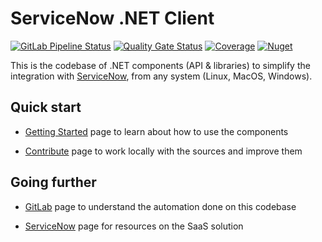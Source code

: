 # ServiceNow .NET Client

[![GitLab Pipeline Status](https://gitlab.com/rabbids-incubator/servicenow-dotnet-client/badges/main/pipeline.svg)](https://gitlab.com/rabbids-incubator/servicenow-dotnet-client/-/pipelines)
[![Quality Gate Status](https://sonarcloud.io/api/project_badges/measure?project=rabbids-incubator_servicenow-dotnet-client&metric=alert_status)](https://sonarcloud.io/summary/new_code?id=rabbids-incubator_servicenow-dotnet-client)
[![Coverage](https://sonarcloud.io/api/project_badges/measure?project=rabbids-incubator_servicenow-dotnet-client&metric=coverage)](https://sonarcloud.io/summary/new_code?id=rabbids-incubator_servicenow-dotnet-client)
[![Nuget](https://img.shields.io/nuget/v/RabbidsIncubator.ServiceNowClient.Application.svg)](https://www.nuget.org/packages/RabbidsIncubator.ServiceNowClient.Application)

This is the codebase of .NET components (API & libraries) to simplify the integration with [ServiceNow](https://www.servicenow.com/),
from any system (Linux, MacOS, Windows).

## Quick start

* [Getting Started](./docs/getting-started.md) page to learn about how to use the components

* [Contribute](./docs/contribute.md) page to work locally with the sources and improve them

## Going further

* [GitLab](./docs/gitlab.md) page to understand the automation done on this codebase

* [ServiceNow](./docs/servicenow.md) page for resources on the SaaS solution
